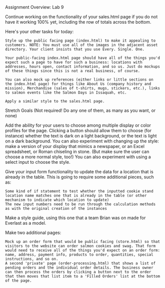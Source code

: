 Assignment Overview: Lab 9

Continue working on the functionality of your sales.html page if you do not have it working 100% yet, including the row of totals across the bottom.

Here's your other tasks for today:

    Style up the public facing page (index.html) to make it appealing to customers. NOTE: You must use all of the images in the adjacent asset directory. Your client insists that you use Every. Single. One.

    Your public-facing index.html page should have all of the things you'd expect such a page to have for such a business: locations with addresses, hours open, contact information, and so us. Just do mockups of these things since this is not a real business, of course.

    You can also mock up references (either links or little sections on the index.html page) for things like About Us (company history and mission), Merchandise (sales of t-shirts, mugs, stickers, etc.), links to salmon events like the Salmon Days in Issaquah, etc.

    Apply a similar style to the sales.html page.

Stretch Goals (Not required! Do any one of them, as many as you want, or none)

Add the ability for your users to choose among multiple display or color profiles for the page. Clicking a button should allow them to choose (for instance) whether the text is dark on a light background, or the text is light on a dark background. You can also experiment with changing up the style: make a version of your display that mimics a newspaper, or an Excel spreadsheet, or Roman chiseling in stone. (But make sure the user can choose a more normal style, too!) You can also experiment with using a select input to choose the style.

Give your input form functionality to update the data for a location that is already in the table. This is going to require some additional pieces, such as:

    Some kind of if statement to test whether the inputted cookie stand location name matches one that is already in the table (or other mechanism to indicate which location to update)
    The new input numbers need to be run through the calculation methods as with the original creation of the instances

Make a style guide, using this one that a team Brian was on made for Everlast as a model.

Make two additional pages:

    Mock up an order form that would be public facing (store.html) so that visitors to the website can order salmon cookies and swag. That form would need to receive all of the things you'd expect on an order form: name, address, payment info, products to order, quantities, special instructions, and so on.
    A second 'private' page (order-processing.html) that shows a list of pending orders and the individual order details. The business owner can then process the orders by clicking a button next to the order that then moves that list item to a 'Filled Orders' list at the bottom of the page.

